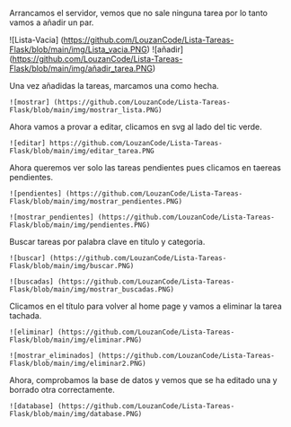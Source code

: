 Arrancamos el servidor, vemos que no sale ninguna tarea por lo tanto vamos a añadir un par.


![Lista-Vacia] (https://github.com/LouzanCode/Lista-Tareas-Flask/blob/main/img/Lista_vacia.PNG)
![añadir] (https://github.com/LouzanCode/Lista-Tareas-Flask/blob/main/img/añadir_tarea.PNG)


Una vez añadidas la tareas, marcamos una como hecha.

```
![mostrar] (https://github.com/LouzanCode/Lista-Tareas-Flask/blob/main/img/mostrar_lista.PNG)
```

Ahora vamos a provar  a editar, clicamos en svg al lado del tic verde.

```
![editar] https://github.com/LouzanCode/Lista-Tareas-Flask/blob/main/img/editar_tarea.PNG
```

Ahora queremos ver solo las tareas pendientes pues clicamos en taereas pendientes.

```
![pendientes] (https://github.com/LouzanCode/Lista-Tareas-Flask/blob/main/img/mostrar_pendientes.PNG)
```

```
![mostrar_pendientes] (https://github.com/LouzanCode/Lista-Tareas-Flask/blob/main/img/pendientes.PNG)
```

Buscar tareas por palabra clave en titulo y categoria.

```
![buscar] (https://github.com/LouzanCode/Lista-Tareas-Flask/blob/main/img/buscar.PNG)
```

```
![buscadas] (https://github.com/LouzanCode/Lista-Tareas-Flask/blob/main/img/mostrar_buscadas.PNG)
```

Clicamos en el título para volver al home page y vamos a eliminar la tarea tachada.

```
![eliminar] (https://github.com/LouzanCode/Lista-Tareas-Flask/blob/main/img/eliminar.PNG)
```

```
![mostrar_eliminados] (https://github.com/LouzanCode/Lista-Tareas-Flask/blob/main/img/eliminar2.PNG)
```

Ahora, comprobamos la base de datos y vemos que se ha editado una y borrado otra correctamente.

```
![database] (https://github.com/LouzanCode/Lista-Tareas-Flask/blob/main/img/database.PNG)
```
